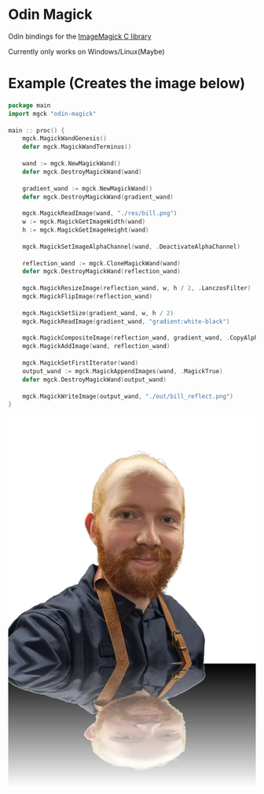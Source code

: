 # Odin Magick
Odin bindings for the [ImageMagick C library](https://imagemagick.org/)

Currently only works on Windows/Linux(Maybe) 

# Example (Creates the image below)
```go
package main
import mgck "odin-magick"

main :: proc() {
    mgck.MagickWandGenesis() 
    defer mgck.MagickWandTerminus()

    wand := mgck.NewMagickWand()
    defer mgck.DestroyMagickWand(wand)

    gradient_wand := mgck.NewMagickWand()
    defer mgck.DestroyMagickWand(gradient_wand)

    mgck.MagickReadImage(wand, "./res/bill.png")
    w := mgck.MagickGetImageWidth(wand)
    h := mgck.MagickGetImageHeight(wand)

    mgck.MagickSetImageAlphaChannel(wand, .DeactivateAlphaChannel)

    reflection_wand := mgck.CloneMagickWand(wand)
    defer mgck.DestroyMagickWand(reflection_wand)

    mgck.MagickResizeImage(reflection_wand, w, h / 2, .LanczosFilter)
    mgck.MagickFlipImage(reflection_wand)

    mgck.MagickSetSize(gradient_wand, w, h / 2)
    mgck.MagickReadImage(gradient_wand, "gradient:white-black")

    mgck.MagickCompositeImage(reflection_wand, gradient_wand, .CopyAlphaCompositeOp, .MagickFalse, 0, 0)
    mgck.MagickAddImage(wand, reflection_wand)

    mgck.MagickSetFirstIterator(wand)
    output_wand := mgck.MagickAppendImages(wand, .MagickTrue)
    defer mgck.DestroyMagickWand(output_wand)

    mgck.MagickWriteImage(output_wand, "./out/bill_reflect.png")
}
```
![Resulting image](img/bill_reflect.png)